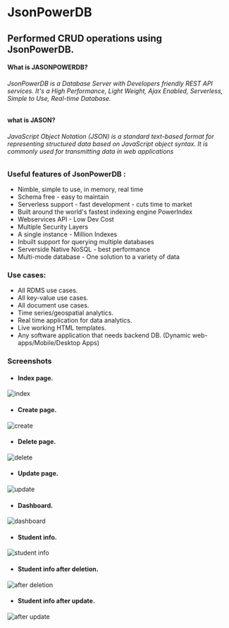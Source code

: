 # JsonPowerDB

## Performed CRUD operations using JsonPowerDB.


#### What is JASONPOWERDB?
###### JsonPowerDB is a Database Server with Developers friendly REST API services. It's a High Performance, Light Weight, Ajax Enabled, Serverless, Simple to Use, Real-time Database.
#### what is JASON?
###### JavaScript Object Notation (JSON) is a standard text-based format for representing structured data based on JavaScript object syntax. It is commonly used for transmitting data in web applications

### Useful features of JsonPowerDB :

* Nimble, simple to use, in memory, real time
* Schema free - easy to maintain
* Serverless support - fast development - cuts time to market
* Built around the world's fastest indexing engine PowerIndex
* Webservices API - Low Dev Cost
* Multiple Security Layers
* A single instance - Million Indexes
* Inbuilt support for querying multiple databases
* Serverside Native NoSQL - best performance
* Multi-mode database - One solution to a variety of data

### Use cases:

* All RDMS use cases.
* All key-value use cases.
* All document use cases.
* Time series/geospatial analytics.
* Real time application for data analytics.
* Live working HTML templates.
* Any software application that needs backend DB. (Dynamic web-apps/Mobile/Desktop Apps)

### Screenshots
* #### Index page.
![index](https://user-images.githubusercontent.com/98151317/150496822-abdd1c06-f44b-4da2-978b-3127bea091c8.png)

* #### Create page.
![create](https://user-images.githubusercontent.com/98151317/150497124-d592664c-7730-49dc-a04f-c0671bbb3e43.png)

* #### Delete page.
![delete](https://user-images.githubusercontent.com/98151317/150497273-070c7a91-6104-4f30-a868-853883a7c2f2.png)

* #### Update page.
![update](https://user-images.githubusercontent.com/98151317/150497432-0c4a2310-d7c5-40db-b381-a9e2268a713f.png)

* #### Dashboard.
![dashboard](https://user-images.githubusercontent.com/98151317/150497884-1523649b-6ecf-46e4-b2a5-9b7c1990d131.png)

* #### Student info.
![student info](https://user-images.githubusercontent.com/98151317/150497962-775894ab-dc49-457b-ac6e-17772815aeae.png)

* #### Student info after deletion. 
![after deletion](https://user-images.githubusercontent.com/98151317/150502694-20e61661-890d-4cc4-8cf5-a43b37843732.png)

* #### Student info after update.
![after update](https://user-images.githubusercontent.com/98151317/150502822-836551b8-07e8-4b6f-8384-c44e6ceed21c.png)

